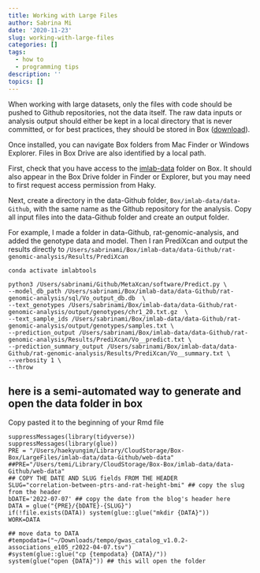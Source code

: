 ```yaml
---
title: Working with Large Files
author: Sabrina Mi
date: '2020-11-23'
slug: working-with-large-files
categories: []
tags:
  - how to
  - programming tips
description: ''
topics: []
---
```


When working with large datasets, only the files with code should be pushed to Github repositories, not the data itself. The raw data inputs or analysis output should either be kept in a local directory that is never committed, or for best practices, they should be stored in Box ([download](https://www.box.com/resources/downloads)).

Once installed, you can navigate Box folders from Mac Finder or Windows Explorer. Files in Box Drive are also identified by a local path.

First, check that you have access to the [imlab-data](https://uchicago.box.com/s/mbsgna6ge5d4u4xwx7hor8xhnsx51wik) folder on Box. It should also appear in the Box Drive folder in Finder or Explorer, but you may need to first request access permission from Haky.

Next, create a directory in the data-Github folder, `Box/imlab-data/data-Github`, with the same name as the Github repository for the analysis. Copy all input files into the data-Github folder and create an output folder. 

For example, I made a folder in data-Github, rat-genomic-analysis, and added the genotype data and model. Then I ran PrediXcan and output the results directly to `/Users/sabrinami/Box/imlab-data/data-Github/rat-genomic-analysis/Results/PrediXcan`


```{bash, eval=FALSE}
conda activate imlabtools

python3 /Users/sabrinami/Github/MetaXcan/software/Predict.py \
--model_db_path /Users/sabrinami/Box/imlab-data/data-Github/rat-genomic-analysis/sql/Vo_output_db.db  \
--text_genotypes /Users/sabrinami/Box/imlab-data/data-Github/rat-genomic-analysis/output/genotypes/chr1_20.txt.gz  \
--text_sample_ids /Users/sabrinami/Box/imlab-data/data-Github/rat-genomic-analysis/output/genotypes/samples.txt \
--prediction_output /Users/sabrinami/Box/imlab-data/data-Github/rat-genomic-analysis/Results/PrediXcan/Vo__predict.txt \
--prediction_summary_output /Users/sabrinami/Box/imlab-data/data-Github/rat-genomic-analysis/Results/PrediXcan/Vo__summary.txt \
--verbosity 1 \
--throw

```

## here is a semi-automated way to generate and open the data folder in box
Copy pasted it to the beginning of your Rmd file
```{r}
suppressMessages(library(tidyverse))
suppressMessages(library(glue))
PRE = "/Users/haekyungim/Library/CloudStorage/Box-Box/LargeFiles/imlab-data/data-Github/web-data"
##PRE="/Users/temi/Library/CloudStorage/Box-Box/imlab-data/data-Github/web-data"
## COPY THE DATE AND SLUG fields FROM THE HEADER
SLUG="correlation-between-ptrs-and-rat-height-bmi" ## copy the slug from the header
bDATE='2022-07-07' ## copy the date from the blog's header here
DATA = glue("{PRE}/{bDATE}-{SLUG}")
if(!file.exists(DATA)) system(glue::glue("mkdir {DATA}"))
WORK=DATA

## move data to DATA
#tempodata=("~/Downloads/tempo/gwas_catalog_v1.0.2-associations_e105_r2022-04-07.tsv")
#system(glue::glue("cp {tempodata} {DATA}/"))
system(glue("open {DATA}")) ## this will open the folder 
```

  

